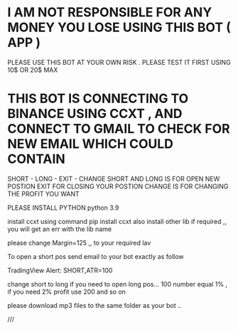 # I AM NOT RESPONSIBLE  FOR ANY MONEY YOU LOSE  USING THIS BOT ( APP )
PLEASE USE THIS BOT AT YOUR OWN RISK . PLEASE TEST IT FIRST USING 10$ OR 20$ MAX


# THIS BOT IS CONNECTING TO BINANCE USING CCXT , AND CONNECT TO GMAIL TO CHECK FOR NEW EMAIL WHICH COULD CONTAIN
SHORT - LONG - EXIT - CHANGE 
SHORT AND LONG IS FOR OPEN NEW POSTION
EXIT FOR CLOSING YOUR POSTION
CHANGE IS FOR CHANGING THE PROFIT YOU WANT 

PLEASE INSTALL PYTHON python 3.9

install ccxt using command  pip install  ccxt
also install other lib if required  ,, you will get an err with the lib name

please change Margin=125 ,, to your required lav

To open a short pos send email to your bot exactly as follow

TradingView Alert: SHORT,ATR=100

change short to long if you need to open long pos... 100 number equal 1% , if you need 2% profit use 200 and so on

please download mp3 files to the same folder as your bot ..

///
